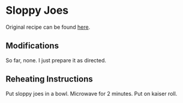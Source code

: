 Sloppy Joes
===========

Original recipe can be found
[here](https://www.foodnetwork.com/recipes/ree-drummond/sloppy-joes-2120434).

Modifications
-------------

So far, none. I just prepare it as directed.

Reheating Instructions
----------------------

Put sloppy joes in a bowl. Microwave for 2 minutes. Put on kaiser roll.
